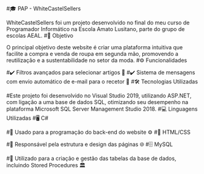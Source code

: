 #🎓 PAP - WhiteCastelSellers

WhiteCastelSellers foi um projeto desenvolvido no final do meu curso de Programador Informático na Escola Amato Lusitano, parte do grupo de escolas AEAL.
#🎯 Objetivo

O principal objetivo deste website é criar uma plataforma intuitiva que facilite a compra e venda de roupa em segunda mão, promovendo a reutilização e a sustentabilidade no setor da moda.
#⚙️ Funcionalidades

#✔️ Filtros avançados para selecionar artigos 📌
#✔️ Sistema de mensagens com envio automático de e-mail para o recetor 📩
#🛠️ Tecnologias Utilizadas

#Este projeto foi desenvolvido no Visual Studio 2019, utilizando ASP.NET, com ligação a uma base de dados SQL, otimizando seu desempenho na plataforma Microsoft SQL Server Management Studio 2018.
#💻 Linguagens Utilizadas
#🖥️ C#

#🔹 Usado para a programação do back-end do website ⚙️
#🎨 HTML/CSS

#🔹 Responsável pela estrutura e design das páginas 🌐
#🗄️ MySQL

#🔹 Utilizado para a criação e gestão das tabelas da base de dados, incluindo Stored Procedures 🏛️
